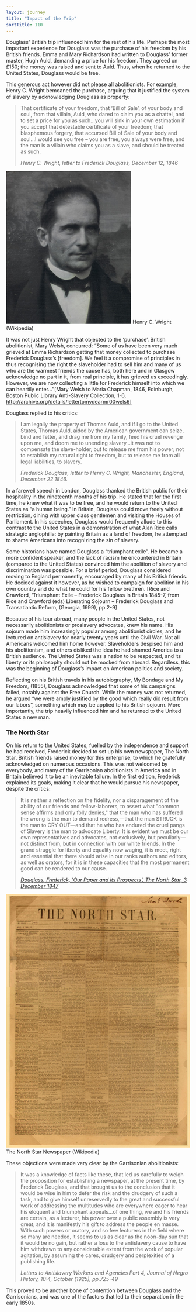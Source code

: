 ```yaml
---
layout: journey
title: "Impact of the Trip"
sortTitle: 110
---
```


Douglass’ British trip influenced him for the rest of his life. Perhaps the most important experience for Douglass was the purchase of his freedom by his British friends. Emma and Mary Richardson had written to Douglass’ former master, Hugh Auld, demanding a price for his freedom. They agreed on £150; the money was raised and sent to Auld. Thus, when he returned to the United States, Douglass would be free. 

This generous act however did not please all abolitionists. For example, Henry C. Wright bemoaned the purchase, arguing that it justified the system of slavery by acknowledging Douglass as property:

>That certificate of your freedom, that ‘Bill of Sale’, of your body and soul, from that villain, Auld, who dared to claim you as a chattel, and to set a price for you as such…you will sink in your own estimation if you accept that detestable certificate of your freedom; that blasphemous forgery, that accursed Bill of Sale of your body and soul…I would see you free – you are free, you always were free, and the man is a villain who claims you as a slave, and should be treated as such.
> <footer><cite>Henry C. Wright, letter to Frederick Douglass, December 12, 1846</cite></footer>

![Picture of Henry C. Wright](/img/HCW.jpg)
<span class="caption text-muted">Henry C. Wright (Wikipedia)</span>

It was not just Henry Wright that objected to the ‘purchase’. British abolitionist, Mary Welsh, concurred: “Some of us have been very much grieved at Emma Richardson getting that money collected to purchase Frederick Douglass’s [freedom]. We feel it a compromise of principles in thus recognising the right the slaveholder had to sell him and many of us who are the warmest friends the cause has, both here and in Glasgow acknowledge no part in it, from real principle, it has grieved us exceedingly. However, we are now collecting a little for Frederick himself into which we can heartily enter…”[Mary Welsh to Maria Chapman, 1846, Edinburgh, Boston Public Library Anti-Slavery Collection, 1-6, http://archive.org/details/lettertomydearmr00wels6]   

Douglass replied to his critics:

>I am legally the property of Thomas Auld, and if I go to the United States, Thomas Auld, aided by the American government can seize, bind and fetter, and drag me from my family, feed his cruel revenge upon me, and doom me to unending slavery…it was not to compensate the slave-holder, but to release me from his power; not to establish my natural right to freedom, but to release me from all legal liabilities, to slavery.
> <footer><cite>Frederick Douglass, letter to Henry C. Wright, Manchester, England, December 22 1846.</cite></footer>

In a farewell speech in London, Douglass thanked the British public for their hospitality in the nineteenth months of his trip. He stated that for the first time, he knew what it was to be free, and he would return to the United States as “a human being.” In Britain, Douglass could move freely without restriction, dining with upper class gentlemen and visiting the Houses of Parliament. In his speeches, Douglass would frequently allude to this contrast to the United States in a demonstration of what Alan Rice calls strategic anglophilia: by painting Britain as a land of freedom, he attempted to shame Americans into recognizing the sin of slavery.

Some historians have named Douglass a “triumphant exile”. He became a more confident speaker, and the lack of racism he encountered in Britain (compared to the United States) convinced him the abolition of slavery and discrimination was possible. For a brief period, Douglass considered moving to England permanently, encouraged by many of his British friends. He decided against it however, as he wished to campaign for abolition in his own country and do what he could for his fellow brethren. [Rice and Crawford, ‘Triumphant Exile – Frederick Douglass in Britain 1845-7, from Rice and Crawford (eds) Liberating Sojourn – Frederick Douglass and Transatlantic Reform, (Georgia, 1999), pp.2-9]

Because of his tour abroad, many people in the United States, not necessarily abolitionists or proslavery advocates, knew his name. His sojourn made him increasingly popular among abolitionist circles, and he lectured on antislavery for nearly twenty years until the Civil War. Not all Americans welcomed him home however. Slaveholders despised him and his abolitionism, and others disliked the idea he had shamed America to a British audience. The United States was a nation to be respected, and its liberty or its philosophy should not be mocked from abroad. Regardless, this was the beginning of Douglass’s impact on American politics and society.

Reflecting on his British travels in his autobiography, My Bondage and My Freedom, (1855), Douglass acknowledged that some of his campaigns failed, notably against the Free Church. While the money was not returned, he argued “we were amply justified by the good which really did result from our labors”, something which may be applied to his British sojourn. More importantly, the trip heavily influenced him and he returned to the United States a new man.

### The North Star

On his return to the United States, fuelled by the independence and support he had received, Frederick decided to set up his own newspaper, The North Star. British friends raised money for this enterprise, to which he gratefully acknowledged on numerous occasions. This was not welcomed by everybody, and many of the Garrisonian abolitionists in America and in Britain believed it to be an inevitable failure. In the first edition, Frederick explained its goals, making it clear that he would pursue his newspaper, despite the critics: 

>It is neither a reflection on the fidelity, nor a disparagement of the ability of our friends and fellow-laborers, to assert what "common sense affirms and only folly denies," that the man who has suffered the wrong is the man to demand redress,—that the man STRUCK is the man to CRY OUT—and that he who has endured the cruel pangs of Slavery is the man to advocate Liberty. It is evident we must be our own representatives and advocates, not exclusively, but peculiarly—not distinct from, but in connection with our white friends. In the grand struggle for liberty and equality now waging, it is meet, right and essential that there should arise in our ranks authors and editors, as well as orators, for it is in these capacities that the most permanent good can be rendered to our cause.
> <footer><cite><a href="http://www.yale.edu/glc/archive/1102.htm">Douglass, Frederick, 'Our Paper and its Prospects', The North Star, 3 December 1847</a></cite></footer>

![Picture of The North Star](/img/NorthStarnew.jpg)
<span class="caption text-muted">The North Star Newspaper (Wikipedia)</span>

These objections were made very clear by the Garrisonian abolitionists:

>It was a knowledge of facts like these, that led us carefully to weigh the proposition for establishing a newspaper, at the present time, by Frederick Douglass, and that brought us to the conclusion that it would be wise in him to defer the risk and the drudgery of such a task, and to give himself unreservedly to the great and successful work of addressing the multitudes who are everywhere eager to hear his eloquent and triumphant appeals…of one thing, we and his friends are certain, as a lecturer, his power over a public assembly is very great, and it is manifestly his gift to address the people en masse. With such powers or oratory, and so few lecturers in the field where so many are needed, it seems to us as clear as the noon-day sun that it would be no gain, but rather a loss to the antislavery cause to have him withdrawn to any considerable extent from the work of popular agitation, by assuming the cares, drudgery and perplexities of a publishing life.
> <footer><cite>Letters to Antislavery Workers and Agencies Part 4, Journal of Negro History, 10:4, October (1925), pp.725-49</cite></footer>

This proved to be another bone of contention between Douglass and the Garrisonians, and was one of the factors that led to their separation in the early 1850s.

